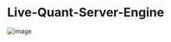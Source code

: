 # Live-Quant-Server-Engine
![image](https://github.com/user-attachments/assets/c99d5271-15eb-4c58-9137-e824423b78ea)
